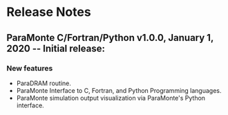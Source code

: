 # Release Notes

## ParaMonte C/Fortran/Python v1.0.0, January 1, 2020 -- Initial release:

### New features  

- ParaDRAM routine.  
- ParaMonte Interface to C, Fortran, and Python Programming languages.  
- ParaMonte simulation output visualization via ParaMonte's Python interface.  
